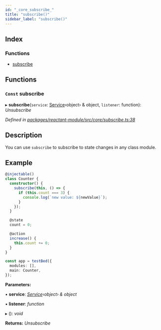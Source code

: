 ```yaml
---
id: "_core_subscribe_"
title: "subscribe()"
sidebar_label: "subscribe()"
---
```


## Index

### Functions

* [subscribe](_core_subscribe_.md#const-subscribe)

## Functions

### `Const` subscribe

▸ **subscribe**(`service`: [Service](../interfaces/_interfaces_.service.md)‹object› & object, `listener`: function): *Unsubscribe*

*Defined in [packages/reactant-module/src/core/subscribe.ts:38](https://github.com/unadlib/reactant/blob/d788abc9/packages/reactant-module/src/core/subscribe.ts#L38)*

## Description

You can use `subscribe` to subscribe to state changes in any class module.

## Example

```ts
@injectable()
class Counter {
  constructor() {
    subscribe(this, () => {
      if (this.count === 3) {
        console.log(`new value: ${newValue}`);
      }
    });
  }

  @state
  count = 0;

  @action
  increase() {
    this.count += 0;
  }
}

const app = testBed({
  modules: [],
  main: Counter,
});
```

**Parameters:**

▪ **service**: *[Service](../interfaces/_interfaces_.service.md)‹object› & object*

▪ **listener**: *function*

▸ (): *void*

**Returns:** *Unsubscribe*
